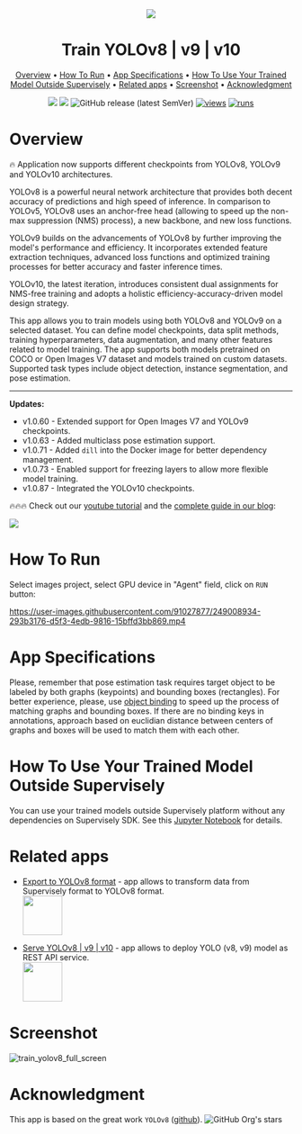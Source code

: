 
<div align="center" markdown>
<img src="https://github.com/user-attachments/assets/820466a4-8623-4682-bde1-414a46960291"/>  

# Train YOLOv8 | v9 | v10

<p align="center">
  <a href="#Overview">Overview</a> •
  <a href="#How-To-Run">How To Run</a> •
  <a href="#App-Specifications">App Specifications</a> •
  <a href="#How-To-Use-Your-Trained-Model-Outside-Supervisely">How To Use Your Trained Model Outside Supervisely</a> •
  <a href="#Related-apps">Related apps</a> •
  <a href="#Screenshot">Screenshot</a> •
  <a href="#Acknowledgment">Acknowledgment</a>
</p>

[![](https://img.shields.io/badge/supervisely-ecosystem-brightgreen)](https://ecosystem.supervise.ly/apps/supervisely-ecosystem/yolov8/train)
[![](https://img.shields.io/badge/slack-chat-green.svg?logo=slack)](https://supervise.ly/slack)
![GitHub release (latest SemVer)](https://img.shields.io/github/v/release/supervisely-ecosystem/yolov8)
[![views](https://app.supervise.ly/img/badges/views/supervisely-ecosystem/yolov8/train.png)](https://supervise.ly)
[![runs](https://app.supervise.ly/img/badges/runs/supervisely-ecosystem/yolov8/train.png)](https://supervise.ly)

</div>

# Overview

🔥 Application now supports different checkpoints from YOLOv8, YOLOv9 and YOLOv10 architectures.

YOLOv8 is a powerful neural network architecture that provides both decent accuracy of predictions and high speed of inference. In comparison to YOLOv5, YOLOv8 uses an anchor-free head (allowing to speed up the non-max suppression (NMS) process), a new backbone, and new loss functions.

YOLOv9 builds on the advancements of YOLOv8 by further improving the model's performance and efficiency. It incorporates extended feature extraction techniques, advanced loss functions and optimized training processes for better accuracy and faster inference times.

YOLOv10, the latest iteration, introduces consistent dual assignments for NMS-free training and adopts a holistic efficiency-accuracy-driven model design strategy.

This app allows you to train models using both YOLOv8 and YOLOv9 on a selected dataset. You can define model checkpoints, data split methods, training hyperparameters, data augmentation, and many other features related to model training. The app supports both models pretrained on COCO or Open Images V7 dataset and models trained on custom datasets. Supported task types include object detection, instance segmentation, and pose estimation.

---

**Updates:**

- v1.0.60 - Extended support for Open Images V7 and YOLOv9 checkpoints.
- v1.0.63 - Added multiclass pose estimation support.
- v1.0.71 - Added `dill` into the Docker image for better dependency management.
- v1.0.73 - Enabled support for freezing layers to allow more flexible model training.
- v1.0.87 - Integrated the YOLOv10 checkpoints.

🔥🔥🔥 Check out our [youtube tutorial](https://youtu.be/Rsr8xWJ6s9I) and the [complete guide in our blog](https://supervisely.com/blog/train-yolov8-on-custom-data-no-code/):   

<a href="https://youtu.be/Rsr8xWJ6s9I" target="_blank"><img src="https://github.com/supervisely-ecosystem/yolov8/assets/12828725/beb89aaf-94cb-4044-84f1-33f2f17bbe7e"/></a>

# How To Run

Select images project, select GPU device in "Agent" field, click on `RUN` button:

https://user-images.githubusercontent.com/91027877/249008934-293b3176-d5f3-4edb-9816-15bffd3bb869.mp4

# App Specifications

Please, remember that pose estimation task requires target object to be labeled by both graphs (keypoints) and bounding boxes (rectangles). For better experience, please, use [object binding](https://developer.supervisely.com/advanced-user-guide/objects-binding) to speed up the process of matching graphs and bounding boxes. If there are no binding keys in annotations, approach based on euclidian distance between centers of graphs and boxes will be used to match them with each other.

# How To Use Your Trained Model Outside Supervisely

You can use your trained models outside Supervisely platform without any dependencies on Supervisely SDK. See this [Jupyter Notebook](https://github.com/supervisely-ecosystem/yolov8/blob/master/outside_supervisely/inference_outside_supervisely.ipynb) for details.

# Related apps

- [Export to YOLOv8 format](https://ecosystem.supervise.ly/apps/export-to-yolov8) - app allows to transform data from Supervisely format to YOLOv8 format.   
    <img data-key="sly-module-link" data-module-slug="supervisely-ecosystem/export-to-yolov8" src="https://github.com/supervisely-ecosystem/yolov8/assets/115161827/01d6658f-11c3-40a3-8ff5-100a27fa1480" height="70px" margin-bottom="20px"/>  

- [Serve YOLOv8 | v9 | v10](https://ecosystem.supervise.ly/apps/yolov8/serve) - app allows to deploy YOLO (v8, v9) model as REST API service.   
    <img data-key="sly-module-link" data-module-slug="supervisely-ecosystem/yolov8/serve" src="https://github.com/supervisely-ecosystem/yolov8/assets/115161827/721f5344-013c-4466-bc05-88cc3efef5ca" height="70px" margin-bottom="20px"/>
  
# Screenshot

![train_yolov8_full_screen](https://user-images.githubusercontent.com/91027877/250972249-7d27d601-3aa8-4614-bf11-d4d71a425602.png)


# Acknowledgment

This app is based on the great work `YOLOv8` ([github](https://github.com/ultralytics/ultralytics)). ![GitHub Org's stars](https://img.shields.io/github/stars/ultralytics/ultralytics?style=social)
